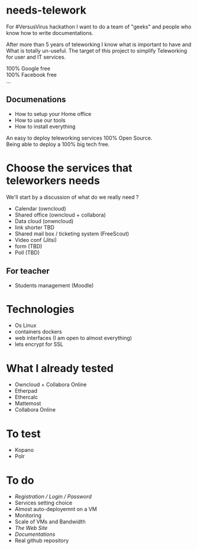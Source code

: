# needs-telework

For #VersusVirus hackathon I want to do a team of "geeks" and people who know how to write documentations.

After more than 5 years of teleworking I know what is important to have and What is totally un-useful.
The target of this project to simplify Teleworking for user and IT services.

100% Google free</br>
100% Facebook free</br>
...</br>

## Documenations

- How to setup your Home office
- How to use our tools
- How to install everything

An easy to deploy teleworking services 100% Open Source.</br>
Being able to deploy a 100% big tech free.</br>

# Choose the services that teleworkers needs

We'll start by a discussion of what do we really need ?

- Calendar (owncloud)
- Shared office (owncloud + collabora)
- Data cloud (onwncloud)
- link shorter TBD
- Shared mail box / ticketing system (FreeScout)
- Video conf (Jitsi)
- form (TBD)
- Poll (TBD)

## For teacher

- Students management (Moodle)

# Technologies

- Os Linux
- containers dockers
- web interfaces (I am open to almost everything)
- lets encrypt for SSL

# What I already tested

- Owncloud + Collabora Online
- Etherpad
- Ethercalc
- Mattemost
- Collabora Online

# To test

- Kopano
- Polr

# To do

- *Registration / Login / Password*
- Services setting choice
- Almost auto-deployemnt on a VM
- Monitoring
- Scale of VMs and Bandwidth
- *The Web Site*
- *Documentations*
- Real github repository
